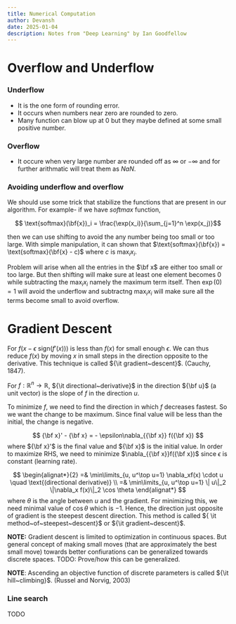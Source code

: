 ```yaml
---
title: Numerical Computation
author: Devansh
date: 2025-01-04
description: Notes from "Deep Learning" by Ian Goodfellow
---
```


# Overflow and Underflow

### Underflow
- It is the one form of rounding error.
- It occurs when numbers near zero are rounded to zero. 
- Many function can blow up at $0$ but they maybe defined at some small positive number.

### Overflow
- It occure when very large number are rounded off as $\infty$ or $-\infty$ and for further arithmatic will treat them as $NaN$.

### Avoiding underflow and overflow
We should use some trick that stabilize the functions that are present in our algorithm. For example- if we have $softmax$ function, 

$$ \text{softmax}(\bf{x})_i = \frac{\exp(x_i)}{\sum_{j=1}^n \exp(x_j)}$$

then we can use shifting to avoid the any number being too small or too large. With simple manipulation, it can shown that $\text{softmax}(\bf{x}) = \text{softmax}(\bf{x} - c)$ where $c$ is $\max_i x_i$.

Problem will arise when all the entries in the $\bf x$ are either too small or too large. But then shifting will make sure at least one element becomes $0$ while subtracting the $\max_ix_i$ namely the maximum term itself. Then $\exp{(0)} = 1$ will avoid the underflow and subtractng $\max_ix_i$ will make sure all the terms become small to avoid overflow.

# Gradient Descent
For $f(x - \epsilon \text{ sign}(f'(x)))$ is less than $f(x)$ for small enough $\epsilon$. We can thus reduce $f(x)$ by moving $x$ in small steps in the direction opposite to the derivative. This technique is called ${\it gradient~descent}$. (Cauchy, 1847).

For $f: {\mathbb R}^n \to {\mathbb R}$, ${\it directional~derivative}$ in the direction ${\bf u}$ (a unit vector) is the slope of $f$ in the direction $u$.

To minimize $f$, we need to find the direction in which $f$ decreases fastest. So we want the change to be maximum. Since final value will be less than the initial, the change is negative.

$$ {\bf x}' - {\bf x} = - \epsilon\nabla_{{\bf x}} f({\bf x}) $$
where ${\bf x}'$ is the final value and ${\bf x}$ is the initial value. In order to maximize RHS, we need to minimize $\nabla_{{\bf x}}f({\bf x})$ since $\epsilon$ is constant (learning rate).

$$
\begin{alignat*}{2}
    =& \min\limits_{u, u^\top u=1} \nabla_xf(x) \cdot u \quad \text{(directional derivative)} \\
    =& \min\limits_{u, u^\top u=1} \| u\|_2 \|\nabla_x f(x)\|_2 \cos \theta
\end{alignat*}
$$
where $\theta$ is the angle between $u$ and the gradient. For minimizing this, we need minimal value of $\cos\theta$ which is $-1$. Hence, the direction just opposite of gradient is the steepest descent direction. This method is called ${ \it method~of~steepest~descent}$ or ${\it gradient~descent}$.

**NOTE:** Gradient descent is limited to optimization in continuous spaces. But general concept of making small moves (that are approximately the best small move) towards better confiurations can be generalized towards discrete spaces. TODO: Prove/how this can be generalized.

**NOTE**: Ascending an objective function of discrete parameters is called ${\it hill~climbing}$. (Russel and Norvig, 2003)

### Line search
TODO